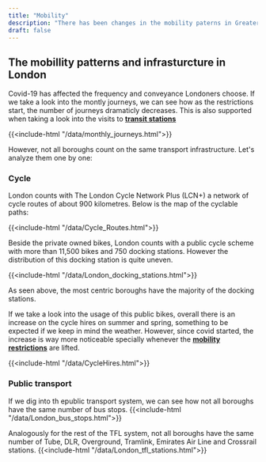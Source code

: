 ```yaml
---
title: "Mobility"
description: "There has been changes in the mobility paterns in Greater London"
draft: false
---
```

## The mobillity patterns and infrasturcture in London

Covid-19 has affected the frequency and conveyance Londoners choose. If we take a look into the montly journeys, we can see how as the restrictions start, the number of journeys dramaticly decreases. This is also supported when taking a look into the visits to **[transit stations](https://luciamontesinos.github.io/london-mobility/mobility/#areas-of-negative-change)** 

{{<include-html "/data/monthly_journeys.html">}}

However, not all boroughs count on the same transport infrastructure. Let's analyze them one by one:

### Cycle
London counts with The London Cycle Network Plus (LCN+) a  network of cycle routes of about 900 kilometres. Below is the map of the cyclable paths:

{{<include-html "/data/Cycle_Routes.html">}}


Beside the private owned bikes, London counts with a public cycle scheme with more than 11,500 bikes and 750 docking stations. However the distribution of this docking station is quite uneven.

{{<include-html "/data/London_docking_stations.html">}}


As seen above, the most centric boroughs have the majority of the docking stations. 


If we take a look into the usage of this public bikes, overall there is an increase on the cycle hires on summer and spring, something to be expected if we keep in mind the weather. However, since covid started, the increase is way more noticeable specially whenever the **[mobility restrictions](https://luciamontesinos.github.io/london-mobility/home/#the-mobility)** are lifted. 

{{<include-html "/data/CycleHires.html">}}


### Public transport
If we dig into th epublic transport system, we can see how not all boroughs have the same number of bus stops. 
{{<include-html "/data/London_bus_stops.html">}}




Analogously for the rest of the TFL system, not all boroughs have the same number of Tube, DLR, Overground, Tramlink, Emirates Air Line and Crossrail stations.
{{<include-html "/data/London_tfl_stations.html">}}
